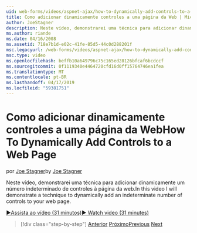 ```yaml
---
uid: web-forms/videos/aspnet-ajax/how-to-dynamically-add-controls-to-a-web-page
title: Como adicionar dinamicamente controles a uma página da Web | Microsoft Docs
author: JoeStagner
description: Neste vídeo, demonstrarei uma técnica para adicionar dinamicamente um número indeterminado de controles à página da web.
ms.author: riande
ms.date: 04/16/2008
ms.assetid: 718e7b1d-e02c-41fe-85d5-44c0d288201f
msc.legacyurl: /web-forms/videos/aspnet-ajax/how-to-dynamically-add-controls-to-a-web-page
msc.type: video
ms.openlocfilehash: beffb10a649796c75c165ed28126bfcaf6bcdccf
ms.sourcegitcommit: 0f1119340e4464720cfd16d0ff15764746ea1fea
ms.translationtype: MT
ms.contentlocale: pt-BR
ms.lasthandoff: 04/17/2019
ms.locfileid: "59381751"
---
```

# <a name="how-to-dynamically-add-controls-to-a-web-page"></a><span data-ttu-id="0c8cc-103">Como adicionar dinamicamente controles a uma página da Web</span><span class="sxs-lookup"><span data-stu-id="0c8cc-103">How To Dynamically Add Controls to a Web Page</span></span>

<span data-ttu-id="0c8cc-104">por [Joe Stagner](https://github.com/JoeStagner)</span><span class="sxs-lookup"><span data-stu-id="0c8cc-104">by [Joe Stagner](https://github.com/JoeStagner)</span></span>

<span data-ttu-id="0c8cc-105">Neste vídeo, demonstrarei uma técnica para adicionar dinamicamente um número indeterminado de controles à página da web.</span><span class="sxs-lookup"><span data-stu-id="0c8cc-105">In this video I will demonstrate a technique to dynamically add an indeterminate number of controls to your web page.</span></span>

[<span data-ttu-id="0c8cc-106">&#9654;Assista ao vídeo (31 minutos)</span><span class="sxs-lookup"><span data-stu-id="0c8cc-106">&#9654; Watch video (31 minutes)</span></span>](https://channel9.msdn.com/Blogs/ASP-NET-Site-Videos/how-to-dynamically-add-controls-to-a-web-page)

> [!div class="step-by-step"]
> <span data-ttu-id="0c8cc-107">[Anterior](how-to-dynamically-change-css-using-the-aspnet-ajax-updatepanel.md)
> [Próximo](set-up-your-development-environment-for-aspnet-35.md)</span><span class="sxs-lookup"><span data-stu-id="0c8cc-107">[Previous](how-to-dynamically-change-css-using-the-aspnet-ajax-updatepanel.md)
[Next](set-up-your-development-environment-for-aspnet-35.md)</span></span>
